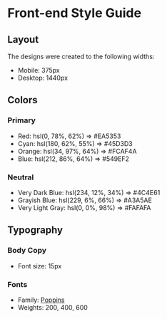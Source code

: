 # Front-end Style Guide

## Layout

The designs were created to the following widths:

- Mobile: 375px
- Desktop: 1440px

## Colors

### Primary

- Red: hsl(0, 78%, 62%) => #EA5353
- Cyan: hsl(180, 62%, 55%) => #45D3D3
- Orange: hsl(34, 97%, 64%) => #FCAF4A
- Blue: hsl(212, 86%, 64%) => #549EF2

### Neutral

- Very Dark Blue: hsl(234, 12%, 34%) => #4C4E61
- Grayish Blue: hsl(229, 6%, 66%) => #A3A5AE
- Very Light Gray: hsl(0, 0%, 98%) => #FAFAFA

## Typography

### Body Copy

- Font size: 15px

### Fonts

- Family: [Poppins](https://fonts.google.com/specimen/Poppins)
- Weights: 200, 400, 600
